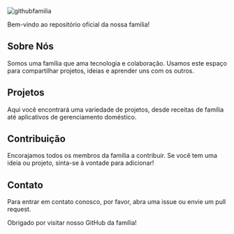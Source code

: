 <div style="display: inline_block">
  <img align="center" alt="githubfamilia" src="https://cdn.discordapp.com/attachments/932392751167832115/1232723832519790632/Novo_Projeto_2.png?ex=662a7f08&is=66292d88&hm=42501341c1faf5bdfdcde62b08f0da13b073310d5973fc69e301a887b8888227&" />
<div/>

Bem-vindo ao repositório oficial da nossa família!

## Sobre Nós
Somos uma família que ama tecnologia e colaboração. Usamos este espaço para compartilhar projetos, ideias e aprender uns com os outros.

## Projetos
Aqui você encontrará uma variedade de projetos, desde receitas de família até aplicativos de gerenciamento doméstico.

## Contribuição
Encorajamos todos os membros da família a contribuir. Se você tem uma ideia ou projeto, sinta-se à vontade para adicionar!

## Contato
Para entrar em contato conosco, por favor, abra uma issue ou envie um pull request.

Obrigado por visitar nosso GitHub da família!
